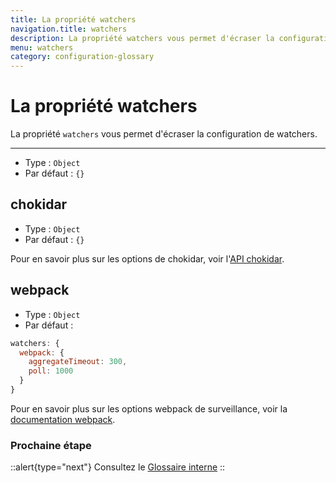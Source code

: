 ```yaml
---
title: La propriété watchers
navigation.title: watchers
description: La propriété watchers vous permet d'écraser la configuration de watchers.
menu: watchers
category: configuration-glossary
---
```


# La propriété watchers

La propriété `watchers` vous permet d'écraser la configuration de watchers.

---

- Type : `Object`
- Par défaut : `{}`

## chokidar

- Type : `Object`
- Par défaut : `{}`

Pour en savoir plus sur les options de chokidar, voir l'[API chokidar](https://github.com/paulmillr/chokidar#api).

## webpack

- Type : `Object`
- Par défaut :

```js
watchers: {
  webpack: {
    aggregateTimeout: 300,
    poll: 1000
  }
}
```

Pour en savoir plus sur les options webpack de surveillance, voir la [documentation webpack](https://webpack.js.org/configuration/watch/#watchoptions).

### Prochaine étape

::alert{type="next"}
Consultez le [Glossaire interne](/docs/internals-glossary/$nuxt)
::
